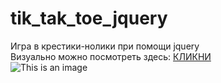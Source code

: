 # tik_tak_toe_jquery
Игра в крестики-нолики при помощи jquery  
Визуально можно посмотреть здесь: [КЛИКНИ](https://codepen.io/olegtut131/pen/jOzyvEx "Ссылка на визуальный варинт")  
![This is an image](https://sun9-west.userapi.com/sun9-48/s/v1/if2/lCrWtEdRRoziv_Cq2chFacQmc0srt9_y4seGWGg3Ve1QjmdMDtNUu1VXTEf5HsZ04USfhOHEMJSmVKuQd-SWaM56.jpg?size=367x382&quality=96&type=album)
